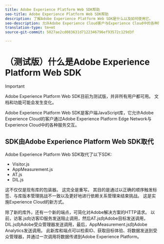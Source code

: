 ```yaml
---
title: Adobe Experience Platform Web SDK帮助
seo-title: Adobe Experience Platform Web SDK帮助
description: 了解Adobe Experience Platform Web SDK是什么以及如何使用它。
seo-description: 允许Adobe Experience Cloud客户与Experience Cloud中的各种服务进行交互。
translation-type: tm+mt
source-git-commit: 5027ae2cd083631d7122346796ef93572c129d3f

---
```



# （测试版）什么是Adobe Experience Platform Web SDK

>[!IMPORTANT]
>
>Adobe Experience Platform Web SDK目前为测试版，并非所有用户都可用。 文档和功能可能会发生变化。

Adobe Experience Platform Web SDK是客户端JavaScript库，它允许Adobe Experience Cloud的客户通过Adobe Experience Platform Edge Network与Experience Cloud中的各种服务交互。

## SDK由Adobe Experience Platform Web SDK取代

Adobe Experience Platform Web SDK取代了以下SDK:

* Visitor.js
* AppMeasurement.js
* AT.js
* DIL.js

这不仅仅是现有库的包装器。 这完全是重写。 其目的是通过以正确的顺序触发标签、与库版本管理挑战不一致以及更好地进行依赖关系管理来结束挑战。 这是实施Experience Cloud的新方式。

除了新的库外，还有一个新的端点，可简化对Adobe解决方案的HTTP请求。 以前，访客.js向访客ID服务发送阻止调用，然后AT.js向Adobe目标发送调用，DIL.js向Adobe受众管理器发送调用，最后，AppMeasurement.js向Adobe Analytics发送调用。 此新库和端点可以检索ID、获取目标体验、将数据发送到受众管理器，并通过一次调用将数据传递到Adobe Experience Platform。